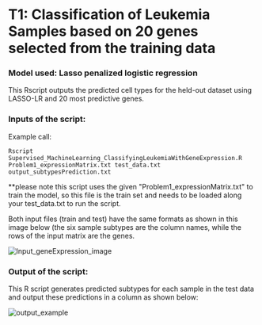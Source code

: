 # T1: Classification of Leukemia Samples based on 20 genes selected from the training data

### Model used: Lasso penalized logistic regression
This Rscript outputs the predicted cell types for the held-out dataset using LASSO-LR and 20 most predictive genes.

### Inputs of the script:
Example call:
```
Rscript Supervised_MachineLearning_ClassifyingLeukemiaWithGeneExpression.R Problem1_expressionMatrix.txt test_data.txt output_subtypesPrediction.txt
```
**please note this script uses the given "Problem1_expressionMatrix.txt" to train the model, so this file is the train set and needs to be loaded along your test_data.txt to run the script.

Both input files (train and test) have the same formats as shown in this image below (the six sample subtypes are the column names, while the rows of the input matrix are the genes.

![Input_geneExpression_image](https://user-images.githubusercontent.com/41202523/139178587-002ea265-fbf7-412b-847a-7ba1650898e3.PNG)

### Output of the script:

This R script generates predicted subtypes for each sample in the test data  and output these predictions in a column as shown below:

![output_example](https://user-images.githubusercontent.com/41202523/139178690-00c7362a-60cf-4396-9ae4-dbeb1e6f0171.PNG)
